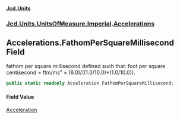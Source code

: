 #### [Jcd.Units](index.md 'index')
### [Jcd.Units.UnitsOfMeasure.Imperial](Jcd.Units.UnitsOfMeasure.Imperial.md 'Jcd.Units.UnitsOfMeasure.Imperial').[Accelerations](Accelerations.md 'Jcd.Units.UnitsOfMeasure.Imperial.Accelerations')

## Accelerations.FathomPerSquareMillisecond Field

fathom per square millisecond defined such that: foot per square centisecond = ftm/ms² × (6.0)/((1.0/10.0)*(1.0/10.0)).

```csharp
public static readonly Acceleration FathomPerSquareMillisecond;
```

#### Field Value
[Acceleration](Acceleration.md 'Jcd.Units.UnitTypes.Acceleration')